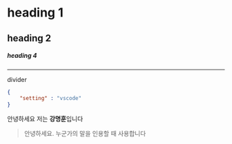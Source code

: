 # heading 1

## heading 2

##### heading 4

---
divider

```json
{
    "setting" : "vscode"
}
```

안녕하세요 저는 **강명훈**입니다

> 안녕하세요. 누군가의 말을 인용할 때 사용합니다 